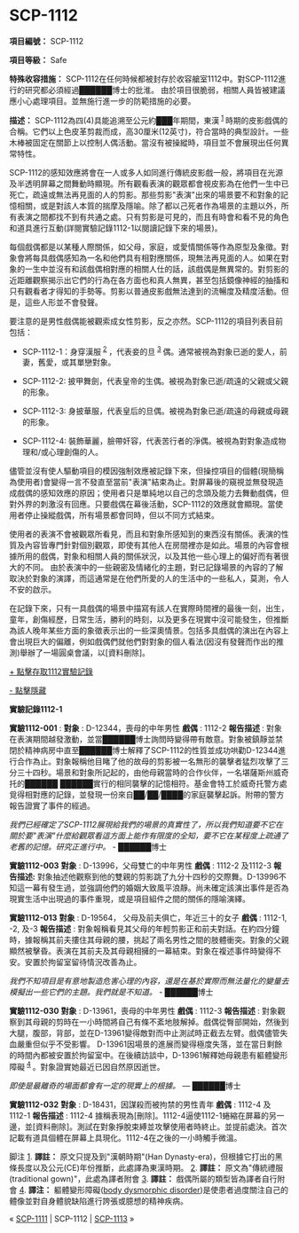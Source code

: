# SCP-1112
                        


**項目編號：**  SCP-1112

**項目等級：**  Safe

**特殊收容措施：**  SCP-1112在任何時候都被封存於收容艙室1112中。對SCP-1112進行的研究都必須經過██████博士的批淮。 由於項目很脆弱，相關人員皆被建議應小心處理項目。並無施行進一步的防範措施的必要。

**描述：**  SCP-1112為四(4)具能追溯至公元約███年期間，東漢<sup class='footnoteref'>
 <a shape='rect' class='footnoteref' id='footnoteref-1' href='javascript:;' onclick='WIKIDOT.page.utils.scrollToReference(&apos;footnote-1&apos;)'>1</a>
</sup>時期的皮影戲偶的合稱。它們以上色皮革剪裁而成，高30厘米(12英寸)，符合當時的典型設計。一些木棒被固定在關節上以控制人偶活動。當沒有被操縱時，項目並不會展現出任何異常特性。

SCP-1112的感知效應將會在一人或多人如同進行傳統皮影戲一般，將項目在光源及半透明屏幕之間舞動時顯現。所有觀看表演的觀眾都會視皮影為在他們一生中已死亡，疏遠或無法再見面的人的剪影。那些剪影"表演"出來的場景要不和對象的記憶相關，或是對該人本質的揣摩及隱喻。除了都以己死者作為場景的主題以外，所有表演之間都找不到有共通之處。只有剪影是可見的，而且有時會和看不見的角色和道具進行互動(詳閱實驗記錄1112-1以閱讀記錄下來的場景)。

每個戲偶都是以某種人際關係，如父母，家庭，或愛情關係等作為原型及象徵。對象會將每具戲偶感知為一名和他們具有相對應關係，現無法再見面的人。如果在對象的一生中並沒有和該戲偶相對應的相關人仕的話，該戲偶是無異常的。對剪影的近距離觀察揭示出它們的行為在各方面也和真人無異，甚至包括鏡像神經的抽搐和只有觀看者才得知的手勢等。剪影以普通皮影戲無法達到的流暢度及精度活動。但是，這些人形並不會發聲。

要注意的是男性戲偶能被觀索成女性剪影，反之亦然。SCP-1112的項目列表目前包括：

- SCP-1112-1：身穿漢服<sup class='footnoteref'>
 <a shape='rect' class='footnoteref' id='footnoteref-2' href='javascript:;' onclick='WIKIDOT.page.utils.scrollToReference(&apos;footnote-2&apos;)'>2</a>
</sup>，代表妾的旦<sup class='footnoteref'>
 <a shape='rect' class='footnoteref' id='footnoteref-3' href='javascript:;' onclick='WIKIDOT.page.utils.scrollToReference(&apos;footnote-3&apos;)'>3</a>
</sup>偶。通常被視為對象已逝的愛人，前妻，舊愛，或其單戀對象。

- SCP-1112-2: 披甲舞劍，代表皇帝的生偶。被視為對象已逝/疏遠的父親或父親的形象。

- SCP-1112-3: 身披華服，代表皇后的旦偶。被視為對象已逝/疏遠的母親或母親的形象。

- SCP-1112-4: 裝飾華麗，臉帶奸容，代表苦行者的淨偶。被視為對對象造成物理和/或心理創傷的人。

儘管並沒有使人驅動項目的模因強制效應被記錄下來，但操控項目的個體(現簡稱為使用者)會變得一言不發直至當前"表演"結束為止。對屏幕後的窺視並無發現造成戲偶的感知效應的原因；使用者只是單純地以自己的念頭及能力去舞動戲偶，但對外界的刺激沒有回應。只要戲偶在幕後活動，SCP-1112的效應就會顯現。當使用者停止操縱戲偶，所有場景都會同時，但以不同方式結束。

使用者的表演不會被觀眾所看見，而且和對象所感知到的東西沒有關係。表演的性質及內容皆專門針對個別觀眾，即使有其他人在房間裡亦是如此。場景的內容會根據所用的戲偶，對象和相關人員的關係狀況，以及其他一些心理上的偏好而有著很大的不同。 由於表演中的一些親密及情緒化的主題，對已記錄場景的內容的了解取決於對象的演譯，而這通常是在他們所愛的人的生活中的一些私人，莫測，令人不安的啟示。

在記錄下來，只有一具戲偶的場景中描寫有該人在實際時間裡的最後一刻，出生，童年，創傷經歷，日常生活，勝利的時刻，以及更多在現實中沒可能發生，但推斷為該人晚年某些方面的象徵表示出的一些深奧情景。包括多具戲偶的演出在內容上會出現巨大的偏離，例如戲偶們就他們對對象的個人看法(因沒有發聲而作出的推測)舉辦了一場圓桌會議，以[資料刪除]。


<a shape='rect' class='collapsible-block-link' href='javascript:;'>+&#160;&#40670;&#25802;&#23384;&#21462;1112&#23526;&#39511;&#35352;&#37636;</a>

<a shape='rect' class='collapsible-block-link' href='javascript:;'>-&#160;&#40670;&#25802;&#38577;&#34255;</a>

**實驗記錄1112-1** 

**實驗1112-001** :
**對象** : D-12344，喪母的中年男性
**戲偶** : 1112-2
**報告描述** : 對象在表演期間越發激動，並當██████博士詢問時變得帶有敵意。對象被鎮靜並禁閉於精神病房中直至██████博士解釋了SCP-1112的性質並成功哄勸D-12344進行合作為止。對象報稱他目睹了他的故母的剪影被一名無形的襲擊者猛烈攻擊了三分三十四秒。場景和對象所記起的，由他母親當時的合作伙伴，一名堪薩斯州威奇托的██████ ██████實行的相同襲擊的記憶相符。基金會特工於威奇托警方處覓得相對應的記錄，並發現一份來自██/██/████的家庭襲擊起訴。附帶的警方報告證實了事件的經過。

*我們已經確定了SCP-1112展現給我們的場景的真實性了，所以我們知道要不它在關於要"表演"什麼給觀眾看這方面上能作有限度的全知，要不它在某程度上疏通了老舊的記憶。研究正進行中。*  - ██████博士

**實驗1112-003** 
**對象** : D-13996，父母雙亡的中年男性
**戲偶** : 1112-2 及1112-3
**報告描述:**  對象抽述他觀察到他的雙親的剪影跳了九分十四秒的交際舞。D-13996不知這一幕有發生過，並強調他們的婚姻大致風平浪靜。尚未確定該演出事件是否為現實生活中出現過的事件重現，或是項目組件之間的關係的隱喻演繹。

**實驗1112-013** 
**對象** : D-19564， 父母及前夫俱亡，年近三十的女子
**戲偶** : 1112-1, -2, 及-3
**報告描述** : 對象報稱看見其父母的年輕剪影正和前夫對話。在約四分鐘時，據報稱其前夫摟住其母親的腰，挑起了兩名男性之間的肢體衝突。對象的父親顯然被擊昏。表演在其前夫及其母親相擁的一幕結束。對象在複述事件時變得不安。安置於拘留室留待情況改善為止。

*我們不知項目是有意地製造危害心理的內容，還是在基於實際而無法量化的變量去模擬出一些它們的主題。我們就是不知道。*  - ██████博士

**實驗1112-030** 
**對象** : D-13961，喪母的中年男性
**戲偶** : 1112-3
**報告描述** : 對象觀察到其母親的剪時在一小時間將自己有條不紊地肢解掉。戲偶從臀部開始，然後到大腿，腹部，背部，並在D-13961變得敵對而中止測試時正截去左臂。戲偶儘管失血嚴重但似乎不受影響。 D-13961因場景的進展而變得極度失落，並在當日剩餘的時間內都被安置於拘留室中。在後續訪談中，D-13961解釋她母親患有軀體變形障礙<sup class='footnoteref'>
 <a shape='rect' class='footnoteref' id='footnoteref-4' href='javascript:;' onclick='WIKIDOT.page.utils.scrollToReference(&apos;footnote-4&apos;)'>4</a>
</sup>。對象證實她最近已因自然原因逝世。

*即使是最離奇的場面都會有一定的現實上的根據。*  — ██████博士

**實驗1112-032** 
**對象** : D-18431，因謀殺而被拘禁的男性青年
**戲偶** : 1112-4 及 1112-1
**報告描述** : 1112-4 據稱表現為[刪除]。1112-4逼使1112-1蜷縮在屏幕的另一邊，並[資料刪除]。測試在對象掙脫束縛並攻擊使用者時終止。並提前處決。首次記載有道具個體在屏幕上具現化。1112-4在之後的一小時觸手微溫。





脚注
<a shape='rect' href='javascript:;' onclick='WIKIDOT.page.utils.scrollToReference(&apos;footnoteref-1&apos;)'>1</a>. **譯註：** 原文只提及到"漢朝時期"(Han Dynasty-era)，但根據它打出的黑條長度以及公元(CE)年份推斷，此處譯為東漢時期。
<a shape='rect' href='javascript:;' onclick='WIKIDOT.page.utils.scrollToReference(&apos;footnoteref-2&apos;)'>2</a>. **譯註：** 原文為"傳統禮服(traditional gown)"，此處為譯者附會
<a shape='rect' href='javascript:;' onclick='WIKIDOT.page.utils.scrollToReference(&apos;footnoteref-3&apos;)'>3</a>. **譯註：** 戲偶所屬的類型皆為譯者自行附會
<a shape='rect' href='javascript:;' onclick='WIKIDOT.page.utils.scrollToReference(&apos;footnoteref-4&apos;)'>4</a>. **譯注：** 軀體變形障礙([body dysmorphic disorder](https://en.wikipedia.org/wiki/Body_dysmorphic_disorder))是使患者過度關注自己的體像並對自身體貌缺陷進行誇張或臆想的精神疾病。



« [SCP-1111](/scp-1111) | SCP-1112 | [SCP-1113](/scp-1113) »





                    